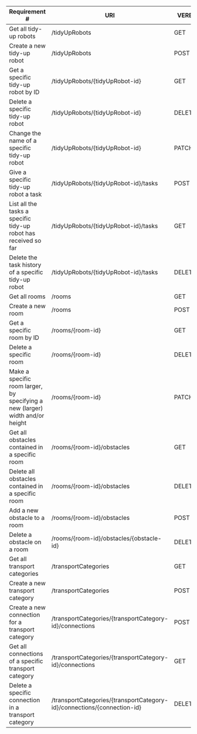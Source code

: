 |Requirement # | URI | VERB |
|---|---|---|
| Get all tidy-up robots                                                        | /tidyUpRobots | GET |
| Create a new tidy-up robot                                                    | /tidyUpRobots | POST |
| Get a specific tidy-up robot by ID                                            | /tidyUpRobots/{tidyUpRobot-id} | GET |
| Delete a specific tidy-up robot                                               | /tidyUpRobots/{tidyUpRobot-id} | DELETE |
| Change the name of a specific tidy-up robot                                   | /tidyUpRobots/{tidyUpRobot-id} | PATCH |
| Give a specific tidy-up robot a task                                          | /tidyUpRobots/{tidyUpRobot-id}/tasks | POST |
| List all the tasks a specific tidy-up robot has received so far               | /tidyUpRobots/{tidyUpRobot-id}/tasks | GET |
| Delete the task history of a specific tidy-up robot                           | /tidyUpRobots/{tidyUpRobot-id}/tasks | DELETE |
| Get all rooms                                                                 | /rooms | GET |
| Create a new room                                                             | /rooms | POST |
| Get a specific room by ID                                                     | /rooms/{room-id} | GET |
| Delete a specific room                                                        | /rooms/{room-id} | DELETE |
| Make a specific room larger, by specifying a new (larger) width and/or height | /rooms/{room-id} | PATCH |
| Get all obstacles contained in a specific room                                | /rooms/{room-id}/obstacles | GET |
| Delete all obstacles contained in a specific room                             | /rooms/{room-id}/obstacles | DELETE |
| Add a new obstacle to a room                                                  | /rooms/{room-id}/obstacles | POST |
| Delete a obstacle on a room                                                   | /rooms/{room-id}/obstacles/{obstacle-id} | DELETE |
| Get all transport categories                                                  | /transportCategories | GET |
| Create a new transport category                                               | /transportCategories | POST |
| Create a new connection for a transport category                              | /transportCategories/{transportCategory-id}/connections | POST |
| Get all connections of a specific transport category                          | /transportCategories/{transportCategory-id}/connections | GET |
| Delete a specific connection in a transport category                          | /transportCategories/{transportCategory-id}/connections/{connection-id}| DELETE |